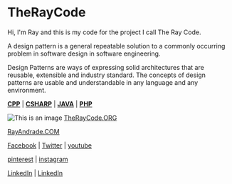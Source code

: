 # TheRayCode 

Hi, I'm Ray and this is my code for the project I call The Ray Code.

A design pattern is a general repeatable solution to a commonly occurring problem in software design in software engineering.

Design Patterns are ways of expressing solid architectures that are reusable, extensible and industry standard. 
The concepts of design patterns are usable and understandable in any language and any environment.


**[CPP](./CPP/README.md)** | **[CSHARP](./Csharp/README.md)** | **[JAVA](./Java/README.md)**  | **[PHP](./PHP/README.md)**


![This is an image](https://i0.wp.com/rayandrade.com/wp-content/uploads/2021/12/abstract-_factory03.jpeg?resize=1536%2C1024&ssl=1)
[TheRayCode.ORG](https://www.TheRayCode.org/)

[RayAndrade.COM](https://www.rayandrade.com/)


[Facebook](https://www.Facebook.com/TheRayCode/) | [Twitter](https://twitter.com/TheRayCode) | [youtube](https://www.youtube.com/TheRayCode/)

[pinterest](https://www.pinterest.com/TheRayCode/) | [instagram](https://www.instagram.com/the_ray_code/)

[LinkedIn](https://www.linkedin.com/in/andraderay/) | [LinkedIn](https://www.linkedin.com/in/theraycode/)




